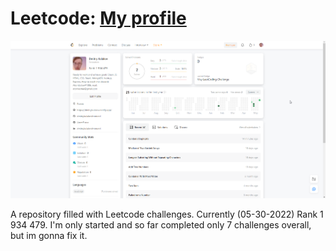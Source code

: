 # Leetcode: <a target="_blank" href="https://leetcode.com/EisteeAtom/" >My profile</a> 

![alt tag](https://github.com/dmitrykulakovfrontend/Leetcode/blob/main/opera_05-30-2022.png)

A repository filled with Leetcode challenges. Currently (05-30-2022) Rank 1 934 479. I'm only started and so far completed only 7 challenges overall, but im gonna fix it.
